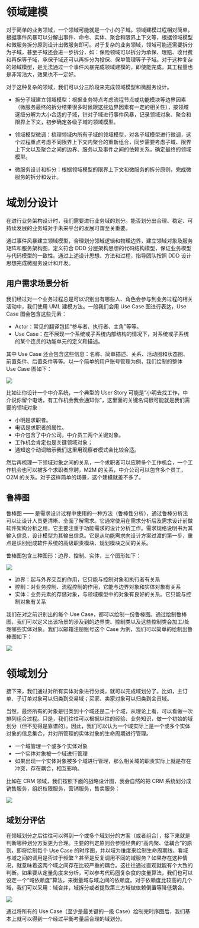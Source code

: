 # 领域建模

对于简单的业务领域，一个领域可能就是一个小的子域。领域建模过程相对简单，根据事件风暴可以分解出事件、命令、实体、聚合和限界上下文等，根据领域模型和微服务拆分原则设计出微服务即可。对于复杂的业务领域，领域可能还需要拆分为子域，甚至子域还会进一步拆分，如：保险领域可以拆分为承保、理赔、收付费和再保等子域，承保子域还可以再拆分为投保、保单管理等子子域。对于这种复杂的领域模型，是无法通过一个事件风暴完成领域建模的，即使能完成，其工程量也是非常浩大，效果也不一定好。

对于这种复杂的领域，我们可以分三阶段来完成领域模型和微服务设计。

- 拆分子域建立领域模型：根据业务特点考虑流程节点或功能模块等边界因素（微服务最终的拆分结果很多时候跟这些边界因素有一定的相关性），按领域逐级分解为大小合适的子域，针对子域进行事件风暴，记录领域对象、聚合和限界上下文，初步确定各级子域的领域模型。

- 领域模型微调：梳理领域内所有子域的领域模型，对各子域模型进行微调，这个过程重点考虑不同限界上下文内聚合的重新组合，同步需要考虑子域、限界上下文以及聚合之间的边界、服务以及事件之间的依赖关系，确定最终的领域模型。

- 微服务设计和拆分：根据领域模型的限界上下文和微服务的拆分原则，完成微服务的拆分和设计。

# 域划分设计

在进行业务架构设计时，我们需要进行业务域的划分。能否划分出合理、稳定、可持续发展的业务域对于未来平台的发展可谓至关重要。

通过事件风暴建立领域模型，合理划分领域逻辑和物理边界，建立领域对象及服务矩阵和服务架构图，定义符合 DDD 分层架构思想的代码结构模型，保证业务模型与代码模型的一致性。通过上述设计思想、方法和过程，指导团队按照 DDD 设计思想完成微服务设计和开发。

## 用户需求场景分析

我们经过对一个业务过程总是可以识别出有哪些人、角色会参与到业务过程的相关活动中，我们使用 UML 建模方法。一般我们会用 Use Case 图进行表达，Use Case 图会包含这些元素：

- Actor：常见的翻译包括“参与者、执行者、主角”等等。
- Use Case：在不展现一个系统或子系统内部结构的情况下，对系统或子系统的某个连贯的功能单元的定义和描述。

其中 Use Case 还会包含这些信息：名称、简单描述、关系、活动图和状态图、前置条件、后置条件等等。以一个简单的用户账号管理为例，我们绘制的整体 Use Case 图如下：

![](https://i.postimg.cc/q7chY3SD/image.png)

比如让你设计一个中介系统，一个典型的 User Story 可能是“小明去找工作，中介说你留个电话，有工作机会我会通知你”，这里面的关键名词很可能就是我们需要的领域对象：

- 小明是求职者。
- 电话是求职者的属性。
- 中介包含了中介公司，中介员工两个关键对象。
- 工作机会肯定也是关键领域对象；
- 通知这个动词暗示我们这里用观察者模式会比较合适。

然后再梳理一下领域对象之间的关系，一个求职者可以应聘多个工作机会，一个工作机会也可以被多个求职者应聘，M2M 的关系，中介公司可以包含多个员工，O2M 的关系。对于这样简单的场景，这个建模就差不多了。

## 鲁棒图

鲁棒图 —— 是需求设计过程中使用的一种方法（鲁棒性分析），通过鲁棒分析法可以让设计人员更清晰、全面了解需求。它通常使用在需求分析后及需求设计前做软件架构分析之用，它主要注重于功能需求的设计分析工作。需求规格说明书为其输入信息，设计模型为其输出信息。它是从功能需求向设计方案过渡的第一步，重点是识别组成软件系统的高级职责模块、规划模块之间的关系。

鲁棒图包含三种图形：边界、控制、实体，三个图形如下：

![](https://i.postimg.cc/zB0LD1Jn/image.png)

- 边界：起与外界交互的作用，它只能与控制对象和执行者有关系
- 控制：对业务控制、流程控制的作用，它能与边界对象和实体对象有关系
- 实体：业务元素的存储对象，与领域模型中的对象有良好的关系。它只能与控制对象有关系

我们在对之前识别出的每个 Use Case，都可以绘制一份鲁棒图。通过绘制鲁棒图，我们可以定义出该场景的涉及到的边界类、控制类以及这些控制类会加工/处理哪些实体对象。我们以邮箱注册账号这个 Case 为例，我们可以简单的绘制出鲁棒图如下：

![](https://i.postimg.cc/dVrLkCsQ/image.png)

# 领域划分

接下来，我们通过对所有实体对象进行分类，就可以完成域划分了。比如，主订单、子订单对象可以归类到交易域；买家、卖家对象可以归类到会员域。

当然，最终所有的对象是归类到十个域还是二十个域，从理论上看，可以看做一次排列组合过程。只是，我们往往可以根据以往的经验、业务知识，做一个初始的域划分（但不见得是靠谱的）。因此，我们可以认为一个域实际上是一个或多个实体对象的信息集合，并对所管理的实体对象的生命周期进行管理。

- 一个域管理一个或多个实体对象
- 一个实体对象被一个域进行管理
- 如果出现一个实体对象被多个域进行管理，那么相关域的职责实际上就是存在冲突，存在耦合，相互影响。

比如在 CRM 领域，我们按照下面的战略设计图，我会自然的把 CRM 系统划分成销售服务，组织权限服务，营销服务，售卖服务：

![](https://i.postimg.cc/R055KqkF/image.png)

## 域划分评估

在领域划分之后往往可以得到一个或多个域划分的方案（或者组合），接下来就是判断哪种划分方案更为合理。主要的判定原则会参照经典的“高内聚、低耦合”的原则，即将绘制每个 Use Case 的时序图，并以域为维度来绘制生命周期线，看域与域之间的调用是否过于频繁？甚至是反复调用不同的域服务？如果存在这种情况，就意味着这两个域之间存在比较严重的耦合。这往往通过直观就能有个大致的判断。如果要从定量角度来分析，可以参考代码圈复杂度的度量算法，我们也可以设定一个“域依赖度”算法，来衡量域与域之间的依赖度。对于依赖度比较高的几个域，我们可以采用：域合并，域拆分或者提取第三方域做依赖倒置等降低耦合。

![](https://i.postimg.cc/MTQWN2n6/image.png)

通过将所有的 Use Case（至少是最关键的一级 Case）绘制完时序图后，我们基本上就可以得到一个经过平衡考量后合理的域划分。

